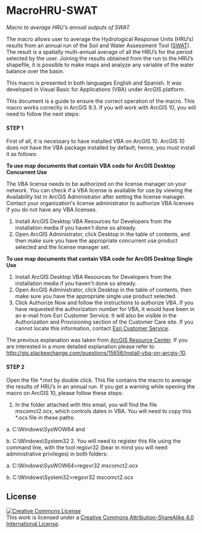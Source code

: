 # MacroHRU-SWAT

*Macro to average HRU's annual outputs of SWAT*

The macro allows user to average the Hydrological Response Units (HRU’s) results from an annual run of the Soil and Water Assessment Tool ([SWAT](http://swat.tamu.edu/)). The result is a spatially multi-annual average of all the HRU’s for the period selected by the user. Joining the results obtained from the run to the HRU’s shapefile, it is possible to make maps and analyze any variable of the water balance over the basin.

This macro is presented in both languages English and Spanish. It was developed in Visual Basic for Applications (VBA) under ArcGIS platform.

This document is a guide to ensure the correct operation of the macro. This macro works correctly in ArcGIS 9.3. If you will work with ArcGIS 10, you will need to follow the next steps:

#### STEP 1

First of all, it is necessary to have installed VBA on ArcGIS 10. ArcGIS 10 does not have the VBA package installed by default; hence, you must install it as follows:

**To use map documents that contain VBA code for ArcGIS Desktop Concurrent Use** 

The VBA license needs to be authorized on the license manager on your network. You can check if a VBA license is available for use by viewing the Availability list in ArcGIS Administrator after setting the license manager. Contact your organization's license administrator to authorize VBA licenses if you do not have any VBA licenses.

1.	Install ArcGIS Desktop VBA Resources for Developers from the installation media if you haven't done so already.
2.	Open ArcGIS Administrator, click Desktop in the table of contents, and then make sure you have the appropriate concurrent use product selected and the license manager set.

**To use map documents that contain VBA code for ArcGIS Desktop Single Use**

1.	Install ArcGIS Desktop VBA Resources for Developers from the installation media if you haven't done so already.
2.	Open ArcGIS Administrator, click Desktop in the table of contents, then make sure you have the appropriate single use product selected.
3.	Click Authorize Now and follow the instructions to authorize VBA. If you have requested the authorization number for VBA, it would have been in an e-mail from Esri Customer Service. It will also be visible in the Authorization and Provisioning section of the Customer Care site. If you cannot locate this information, contact [Esri Customer Service](https://service.esri.com/index.cfm?fa=homepage.feedback.customer_serviceform).

The previous explanation was taken from [ArcGIS Resource Center](http://help.arcgis.com/en/arcgisdesktop/10.0/help/index.html#//000300000014000000.htm). If you are interested in a more detailed explanation please refer to http://gis.stackexchange.com/questions/15656/install-vba-on-arcgis-10.

#### STEP 2

Open the file *.mxt by double click. This file contains the macro to average the results of HRU’s in an annual run. If you get a warning while opening the macro on ArcGIS 10, please follow these steps:

1.	In the folder attached with this email, you will find the file mscomct2.ocx, which controls dates in VBA. You will need to copy this *.ocx file in these paths:

  a.	C:\Windows\SysWOW64 and
  
  b.	C:\Windows\System32
2.	You will need to register this file using the command line, with the tool regsvr32 (bear in mind you will need administrative privileges) in both folders:

  a.	C:\Windows\SysWOW64>regsvr32 mscomct2.ocx
  
  b.	C:\Windows\System32>regsvr32 mscomct2.ocx

## License

<a rel="license" href="http://creativecommons.org/licenses/by-sa/4.0/"><img alt="Creative Commons License" style="border-width:0" src="http://i.creativecommons.org/l/by-sa/4.0/88x31.png" /></a><br />This work is licensed under a <a rel="license" href="http://creativecommons.org/licenses/by-sa/4.0/">Creative Commons Attribution-ShareAlike 4.0 International License</a>.
